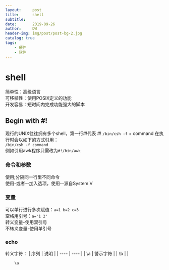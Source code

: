 ```yaml
---
layout:     post
title:      shell
subtitle:
date:       2019-09-26
author:     DW
header-img: img/post/post-bg-2.jpg
catalog: true
tags:
    - 硬件
    - 软件
---
```


# shell 
简单性：高级语言  
可移植性：使用POSIX定义的功能  
开发容易：短时间内完成功能强大的脚本

## Begin with \#!
现行的UNIX往往拥有多个shell，第一行#!代表 #! 
`/bin/csh -f` + command 在执行时会以如下的方式引用：  
`/bin/csh -f command`  
例如引用awk程序只需改为`#!/bin/awk`

### 命令和参数
使用;分隔同一行里不同命令  
使用-或者--加入选项，使用--源自System V  

### 变量
可以单行进行多次赋值：`a=1 b=2 c=3`  
空格用引号：`a='1 2'`  
转义变量-使用双引号  
不转义变量-使用单引号

### echo
转义字符：
|  序列   | 说明  |
|  ----  | ----  |
| \a  | 警示字符 |
| \b  |  |
```
    \a    
```